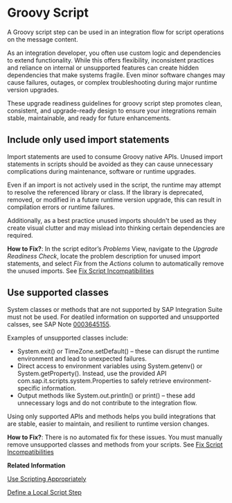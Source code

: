 <!-- loiofa29f02c19e744528b50fd721959f337 -->

# Groovy Script

A Groovy script step can be used in an integration flow for script operations on the message content.

As an integration developer, you often use custom logic and dependencies to extend functionality. While this offers flexibility, inconsistent practices and reliance on internal or unsupported features can create hidden dependencies that make systems fragile. Even minor software changes may cause failures, outages, or complex troubleshooting during major runtime version upgrades.

These upgrade readiness guidelines for groovy script step promotes clean, consistent, and upgrade-ready design to ensure your integrations remain stable, maintainable, and ready for future enhancements.



<a name="loiofa29f02c19e744528b50fd721959f337__section_fkb_qwl_zfc"/>

## Include only used import statements

Import statements are used to consume Groovy native APIs. Unused import statements in scripts should be avoided as they can cause unnecessary complications during maintenance, software or runtime upgrades.

Even if an import is not actively used in the script, the runtime may attempt to resolve the referenced library or class. If the library is deprecated, removed, or modified in a future runtime version upgrade, this can result in compilation errors or runtime failures.

Additionally, as a best practice unused imports shouldn't be used as they create visual clutter and may mislead into thinking certain dependencies are required.

**How to Fix?**: In the script editor’s *Problems* View, navigate to the *Upgrade Readiness Check*, locate the problem description for unused import statements, and select *Fix* from the *Actions* column to automatically remove the unused imports. See [Fix Script Incompatibilities](fix-script-incompatibilities-7397c42.md)



<a name="loiofa29f02c19e744528b50fd721959f337__section_jf1_f2m_zfc"/>

## Use supported classes

System classes or methods that are not supported by SAP Integration Suite must not be used. For deatiled information on supported and unsupported calsses, see SAP Note [0003645155](https://me.sap.com/notes/0003645155).

Examples of unsupported classes include:

-   System.exit\(\) or TimeZone.setDefault\(\) – these can disrupt the runtime environment and lead to unexpected failures.
-   Direct access to environment variables using System.getenv\(\) or System.getProperty\(\). Instead, use the provided API com.sap.it.scripts.system.Properties to safely retrieve environment-specific information.
-   Output methods like System.out.println\(\) or print\(\) – these add unnecessary logs and do not contribute to the integration flow.

Using only supported APIs and methods helps you build integrations that are stable, easier to maintain, and resilient to runtime version changes.

**How to Fix?**: There is no automated fix for these issues. You must manually remove unsupported classes and methods from your scripts. See [Fix Script Incompatibilities](fix-script-incompatibilities-7397c42.md)

**Related Information**  


[Use Scripting Appropriately](use-scripting-appropriately-d4dc13c.md "You can use the Script step to apply script operations on the message content.")

[Define a Local Script Step](define-a-local-script-step-03b32eb.md "Learn how to use a script step that’s specific to an integration artifact to create custom scripts (JavaScript or Groovy Script).")

